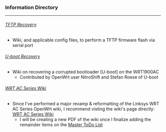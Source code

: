 ### Information Directory ###
---
###### [TFTP Recovery](TFTP%20Recovery) ######
- Wiki, and applicable config files, to perform a TFTP firmware flash via serial port

###### [U-boot Recovery](U-boot%20Recovery) ######
- Wiki on recovering a corrupted bootloader [U-boot] on the WRT1900AC
  - Contributed by OpenWrt user NitroShift and Stefan Roese of U-boot

###### [WRT AC Series Wiki](WRT1X00AC(S)%20Wiki.pdf) ######
  - Since I've performed a major revamp & reformatting of the Linksys WRT AC Series OpenWrt wiki, I recommend visting the wiki's page directly: [WRT AC Series Wiki](https://wiki.openwrt.org/toh/linksys/wrt_ac_series)
    - I will be creating a new PDF of the wiki once I finalize adding the remainder items on the [Master ToDo List](https://forum.openwrt.org/viewtopic.php?pid=334676#p334676)

